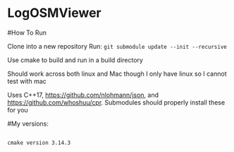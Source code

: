 # LogOSMViewer
#How To Run

Clone into a new repository
Run: 
```git submodule update --init --recursive```

Use cmake to build and run in a build directory

Should work across both linux and Mac though I only have linux so I cannot test with mac

Uses C++17, https://github.com/nlohmann/json, and https://github.com/whoshuu/cpr. Submodules should properly install these for you

#My versions:
```g++ (GCC) 8.2.1 20181127

cmake version 3.14.3
```